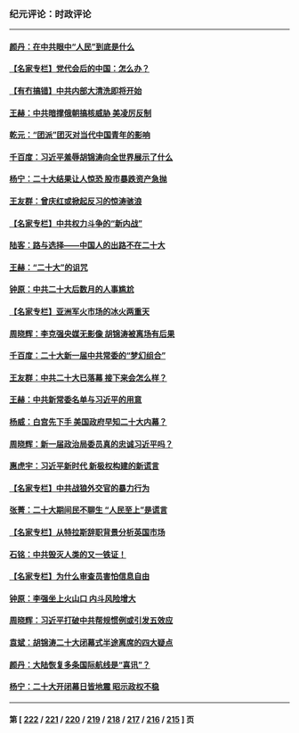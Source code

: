 ### 纪元评论：时政评论
---
#### [颜丹：在中共眼中“人民”到底是什么](../../pages/nsc1025/n13854170.md) 
#### [【名家专栏】党代会后的中国：怎么办？](../../pages/nsc1025/n13853993.md) 
#### [【有冇搞错】中共内部大清洗即将开始](../../pages/nsc1025/n13853793.md) 
#### [王赫：中共暗撑俄朝搞核威胁 美凌厉反制](../../pages/nsc1025/n13853797.md) 
#### [乾元：“团派”团灭对当代中国青年的影响](../../pages/nsc1025/n13853594.md) 
#### [千百度：习近平羞辱胡锦涛向全世界展示了什么](../../pages/nsc1025/n13853577.md) 
#### [杨宁：二十大结果让人惊恐 股市暴跌资产急抛](../../pages/nsc1025/n13853463.md) 
#### [王友群：曾庆红或掀起反习的惊涛骇浪](../../pages/nsc1025/n13852843.md) 
#### [【名家专栏】中共权力斗争的“新内战”](../../pages/nsc1025/n13853271.md) 
#### [陆客：路与选择——中国人的出路不在二十大](../../pages/nsc1025/n13853080.md) 
#### [王赫：“二十大”的诅咒](../../pages/nsc1025/n13853044.md) 
#### [钟原：中共二十大后数月的人事尴尬](../../pages/nsc1025/n13852799.md) 
#### [【名家专栏】亚洲军火市场的冰火两重天](../../pages/nsc1025/n13852527.md) 
#### [周晓辉：李克强央媒无影像 胡锦涛被离场有后果](../../pages/nsc1025/n13852509.md) 
#### [千百度：二十大新一届中共常委的“梦幻组合”](../../pages/nsc1025/n13852328.md) 
#### [王友群：中共二十大已落幕 接下来会怎么样？](../../pages/nsc1025/n13852000.md) 
#### [王赫：中共新常委名单与习近平的用意](../../pages/nsc1025/n13852075.md) 
#### [杨威：白宫先下手 美国政府早知二十大内幕？](../../pages/nsc1025/n13852085.md) 
#### [周晓辉：新一届政治局委员真的忠诚习近平吗？](../../pages/nsc1025/n13852009.md) 
#### [惠虎宇：习近平新时代 新极权构建的新谎言](../../pages/nsc1025/n13852053.md) 
#### [【名家专栏】中共战狼外交官的暴力行为](../../pages/nsc1025/n13851803.md) 
#### [张菁：二十大期间民不聊生 “人民至上”是谎言](../../pages/nsc1025/n13852002.md) 
#### [【名家专栏】从特拉斯辞职背景分析英国市场](../../pages/nsc1025/n13851253.md) 
#### [石铭：中共毁灭人类的又一铁证！](../../pages/nsc1025/n13851980.md) 
#### [【名家专栏】为什么审查员害怕信息自由](../../pages/nsc1025/n13851824.md) 
#### [钟原：李强坐上火山口 内斗风险增大](../../pages/nsc1025/n13851418.md) 
#### [周晓辉：习近平打破中共帮规惯例或引发五效应](../../pages/nsc1025/n13851379.md) 
#### [袁斌：胡锦涛二十大闭幕式半途离席的四大疑点](../../pages/nsc1025/n13851168.md) 
#### [颜丹：大陆恢复多条国际航线是“喜讯”？](../../pages/nsc1025/n13851333.md) 
#### [杨宁：二十大开闭幕日皆地震 昭示政权不稳](../../pages/nsc1025/n13851139.md) 

---
#### 第 [ [222](./222.md) / [221](./221.md) / [220](./220.md) / [219](./219.md) / [218](./218.md) / [217](./217.md) / [216](./216.md) / [215](./215.md) ] 页
